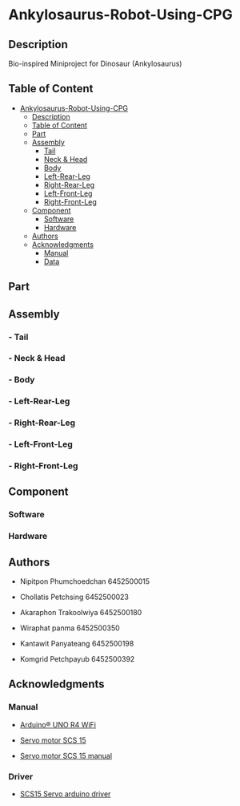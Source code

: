 # Ankylosaurus-Robot-Using-CPG

## Description

Bio-inspired Miniproject for Dinosaur (Ankylosaurus)

## Table of Content
- [Ankylosaurus-Robot-Using-CPG](#ankylosaurus-robot-using-cpg)
  - [Description](#description)
  - [Table of Content](#table-of-content)
  - [Part](#part)
  - [Assembly](#assembly)
    - [Tail](#tail)
    - [Neck & Head](#neck-head)
    - [Body](#body)
    - [Left-Rear-Leg](#Left-Rear-Leg)
    - [Right-Rear-Leg](#Right-Rear-Leg)
    - [Left-Front-Leg](#Left-Front-Leg)
    - [Right-Front-Leg](#Right-Front-Leg)
  - [Component](#component)
    - [Software](#software)
    - [Hardware](#hardware)
  - [Authors](#authors)
  - [Acknowledgments](#acknowledgments)
    - [Manual](#manual)
    - [Data](#data)

## Part

## Assembly

### - Tail

### - Neck & Head

### - Body

### - Left-Rear-Leg

### - Right-Rear-Leg

### - Left-Front-Leg

### - Right-Front-Leg

## Component

### Software

### Hardware

## Authors

* Nipitpon Phumchoedchan 6452500015

* Chollatis Petchsing 6452500023

* Akaraphon Trakoolwiya 6452500180

* Wiraphat panma 6452500350

* Kantawit Panyateang 6452500198

* Komgrid Petchpayub 6452500392

## Acknowledgments
### Manual

* [Arduino® UNO R4 WiFi](https://docs.arduino.cc/resources/datasheets/ABX00087-datasheet.pdf)

* [Servo motor SCS 15](https://www.feetechrc.com/Data/feetechrc/upload/file/20201127/start%20%20tutorial201015.pdf)

* [Servo motor SCS 15 manual](https://grobotronics.com/images/companies/1/datasheets/SCS15&SCS115%20Manual.pdf?1516269264467)

### Driver

* [SCS15 Servo arduino driver](https://github.com/IS2511/SCServo.git)
